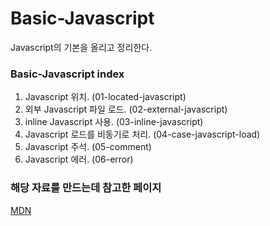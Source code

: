 # Basic-Javascript

Javascript의 기본을 올리고 정리한다.

### Basic-Javascript index

1. Javascript 위치. (01-located-javascript)
2. 외부 Javascript 파일 로드. (02-external-javascript)
3. inline Javascript 사용. (03-inline-javascript)
4. Javascript 로드를 비동기로 처리. (04-case-javascript-load)
5. Javascript 주석. (05-comment)
6. Javascript 에러. (06-error)

### 해당 자료를 만드는데 참고한 페이지

[MDN](https://developer.mozilla.org/ko/docs/Learn/JavaScript/First_steps/What_is_JavaScript)

